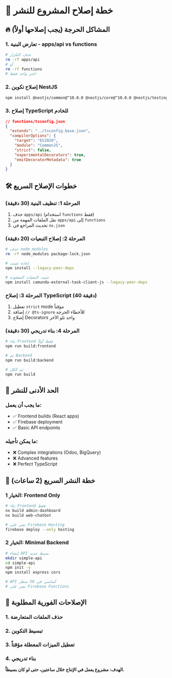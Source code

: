 # 🚀 خطة إصلاح المشروع للنشر

## 🔥 المشاكل الحرجة (يجب إصلاحها أولاً)

### 1. **تعارض البنية - apps/api vs functions**
```bash
# حذف التكرار
rm -rf apps/api
# أو
rm -rf functions
# اختر واحد فقط
```

### 2. **إصلاح تكوين NestJS**
```bash
npm install @nestjs/common@^10.0.0 @nestjs/core@^10.0.0 @nestjs/testing@^10.0.0 --legacy-peer-deps
```

### 3. **إصلاح TypeScript للخادم**
```json
// functions/tsconfig.json
{
  "extends": "../tsconfig.base.json",
  "compilerOptions": {
    "target": "ES2020",
    "module": "CommonJS",
    "strict": false,
    "experimentalDecorators": true,
    "emitDecoratorMetadata": true
  }
}
```

## 🛠️ خطوات الإصلاح السريع

### المرحلة 1: تنظيف البنية (30 دقيقة)
1. حذف `apps/api` (استخدام `functions` فقط)
2. نقل الملفات المهمة من `apps/api` إلى `functions`
3. تحديث المراجع في `nx.json`

### المرحلة 2: إصلاح التبعيات (20 دقيقة)
```bash
# حذف node_modules
rm -rf node_modules package-lock.json

# إعادة تثبيت
npm install --legacy-peer-deps

# تثبيت التبعيات المفقودة
npm install camunda-external-task-client-js --legacy-peer-deps
```

### المرحلة 3: إصلاح TypeScript (40 دقيقة)
1. تعطيل `strict` mode مؤقتاً
2. إضافة `// @ts-ignore` للأخطاء الحرجة
3. إصلاح Decorators واحد تلو الآخر

### المرحلة 4: بناء تدريجي (30 دقيقة)
```bash
# بناء Frontend فقط أولاً
npm run build:frontend

# ثم Backend
npm run build:backend

# ثم الكل
npm run build
```

## 🎯 الحد الأدنى للنشر

### ما يجب أن يعمل:
- ✅ Frontend builds (React apps)
- ✅ Firebase deployment
- ✅ Basic API endpoints

### ما يمكن تأجيله:
- ❌ Complex integrations (Odoo, BigQuery)
- ❌ Advanced features
- ❌ Perfect TypeScript

## 🚀 خطة النشر السريع (2 ساعات)

### الخيار 1: Frontend Only
```bash
# بناء Frontend فقط
nx build admin-dashboard
nx build web-chatbot

# نشر على Firebase Hosting
firebase deploy --only hosting
```

### الخيار 2: Minimal Backend
```bash
# إنشاء API بسيط جديد
mkdir simple-api
cd simple-api
npm init -y
npm install express cors

# API أساسي في 50 سطر
# نشر على Firebase Functions
```

## 🔧 الإصلاحات الفورية المطلوبة

### 1. حذف الملفات المتعارضة
### 2. تبسيط التكوين
### 3. تعطيل الميزات المعطلة مؤقتاً
### 4. بناء تدريجي

**الهدف: مشروع يعمل في الإنتاج خلال ساعتين، حتى لو كان بسيطاً.**